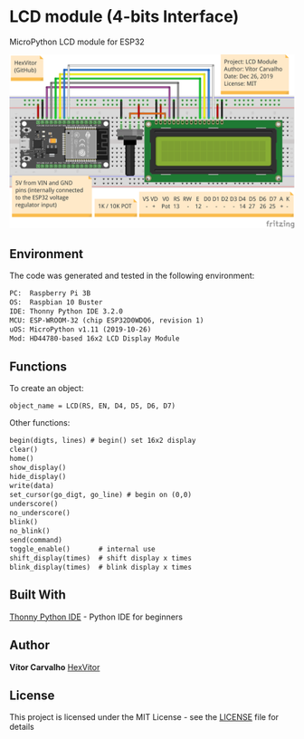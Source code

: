 # LCD module (4-bits Interface)
MicroPython LCD module for ESP32
<p align = "center">
  <img src = "https://github.com/HexVitor/ESP32/blob/master/Media/LCD_4bits_connection_example.png" alt = "LCD 4bits connection example" />
</p>

## Environment

The code was generated and tested in the following environment:

```
PC:  Raspberry Pi 3B
OS:  Raspbian 10 Buster
IDE: Thonny Python IDE 3.2.0
MCU: ESP-WROOM-32 (chip ESP32D0WDQ6, revision 1)
uOS: MicroPython v1.11 (2019-10-26)
Mod: HD44780-based 16x2 LCD Display Module
```

## Functions

To create an object:
```
object_name = LCD(RS, EN, D4, D5, D6, D7)
```

Other functions:
```
begin(digts, lines) # begin() set 16x2 display
clear()
home()
show_display()
hide_display()
write(data)
set_cursor(go_digt, go_line) # begin on (0,0)
underscore()
no_underscore()
blink()
no_blink()
send(command)
toggle_enable()       # internal use
shift_display(times)  # shift display x times
blink_display(times)  # blink display x times
```

## Built With

[Thonny Python IDE](https://thonny.org/) - Python IDE for beginners

## Author

**Vítor Carvalho** [HexVitor](https://github.com/HexVitor)

## License

This project is licensed under the MIT License - see the [LICENSE](LICENSE) file for details
